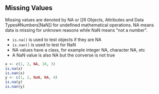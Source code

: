 ## Missing Values

Missing values are denoted by NA or [[R Objects, Attributes and Data Types#Numbers|NaN]] for undefined mathematical operations. NA means data is missing for unknown reasons while NaN means "not a number".

- `is.na()` is used to test objects if they are NA
- `is.nan()` is used to test for NaN
- NA values have a class, for example integer NA, character NA, etc
- A NaN value is also NA but the converse is not true

```R
x <- c(1, 2, NA, 10, 3)
is.na(x)
is.nan(x)
y <- c(1, 2, NaN, NA, 4)
is.na(y)
is.nan(y)
```

